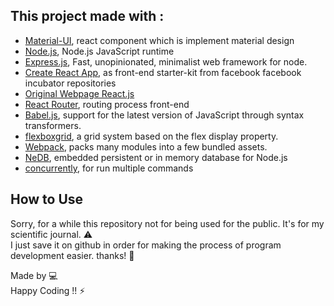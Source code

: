 
## This project made with :


* [Material-UI](http://www.material-ui.com/), react component which is implement material design
* [Node.js](https://github.com/nodejs/node), Node.js JavaScript runtime
* [Express.js](https://github.com/expressjs/express), Fast, unopinionated, minimalist web framework for node.
* [Create React App](https://github.com/facebookincubator/create-react-app), as front-end starter-kit from facebook facebook incubator repositories
* [Original Webpage React.js](https://facebook.github.io/react/)
* [React Router](https://github.com/ReactTraining/react-router),  routing process front-end
* [Babel.js](https://babeljs.io/), support for the latest version of JavaScript through syntax transformers. 
* [flexboxgrid](http://flexboxgrid.com/), a grid system based on the flex display property.
* [Webpack](https://github.com/webpack/webpack),  packs many modules into a few bundled assets.
* [NeDB](https://github.com/louischatriot/nedb), embedded persistent or in memory database for Node.js
* [concurrently](https://github.com/kimmobrunfeldt/concurrently), for run multiple commands


## How to Use
Sorry, for a while this repository not for being used for the public. It's for my scientific journal. :warning:  <br>
I just save it on github in order for making the process of program development easier. thanks! :gift:

Made by :computer:
 <br>
Happy Coding !! :zap:
<!--## Table of Contents-->

